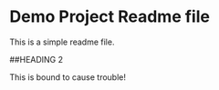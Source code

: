 # Demo Project Readme file

This is a simple readme file.


##HEADING 2

This is bound to cause trouble!
